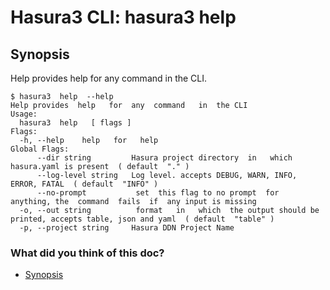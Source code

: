 # Hasura3 CLI: hasura3 help

## Synopsis​

Help provides help for any command in the CLI.

```
$ hasura3  help  --help
Help provides  help   for  any  command   in  the CLI
Usage:
  hasura3  help   [ flags ]
Flags:
  -h, --help    help   for   help
Global Flags:
      --dir string         Hasura project directory  in   which  hasura.yaml is present  ( default  "." )
      --log-level string   Log level. accepts DEBUG, WARN, INFO, ERROR, FATAL  ( default  "INFO" )
      --no-prompt           set  this flag to no prompt  for  anything, the  command  fails  if  any input is missing
  -o, --out string          format   in   which  the output should be printed, accepts table, json and yaml  ( default  "table" )
  -p, --project string     Hasura DDN Project Name
```

### What did you think of this doc?

- [ Synopsis ](https://hasura.io/docs/3.0/cli/commands/help/#synopsis)
